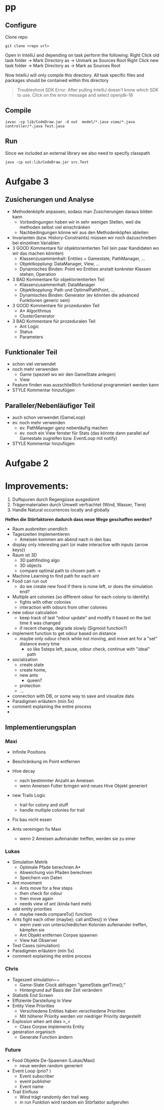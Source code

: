 # pp

## Configure

Clone repo

```
git clone <repo url>
```

Open in IntelliJ and depending on task perform the following:
Right Click old task folder -> Mark Directory as -> Unmark as Sources Root
Right Click new task folder -> Mark Directory as -> Mark as Sources Root

Now IntelliJ will only compile this directory. All task specific files and packages should be contained within this
directory

> Troubleshoot SDK Error: After pulling IntelliJ doesn't know which SDK to use. Click on the error message and select
> openjdk-18

## Compile

```
javac -cp lib/CodeDraw.jar -d out  model/*.java view/*.java controller/*.java Test.java
```

## Run

Since we included an external library we also need to specify classpath

```
java -cp out:lib/CodeDraw.jar src.Test
```

# Aufgabe 3

## Zusicherungen und Analyse
- Methodenköpfe anpassen, sodass man Zusicherungen daraus bilden kann
  - Vorbedingungen haben wir in sehr wenigen Stellen, weil die methoden selbst viel einschränken
  - Nachbedingungen könne wir aus den Methodenköpfen ableiten
- Invarianten (bzw. History-Constraints) müssen wir noch dazuschreiben bei einzelnen Variablen
- 3 GOOD Kommentare für objektorientierten Teil (ein paar Kandidaten wo wir das machen könnten)
  - Klassenzusammenhalt: Entities + Gamestate, PathManager, ...
  - Objektkopplung: DataManager, View, ...
  - Dynamisches Binden: Point wo Entities anstatt konkreter Klassen stehen, Operation 
- 3 BAD Kommentare für objektorientierten Teil 
  - Klassenzusammenhalt: DataManager
  - Objektkopplung: Path und OptimalPathPoint, ... 
  - Dynamisches Binden: Generator (ev könnten die advanced Funktionen generic sein)
- 3 GOOD Kommentare für prozeduralen Teil
  - A* Algorithmus
  - ClusterGenerator
- 3 BAD Kommentare für prozeduralen Teil
  - Ant Logic
  - Status
  - Parameters 

## Funktionaler Teil
- schon viel verwendet 
- noch mehr verwenden
  - Game (speziell wo wir den GameState anlegen)
  - View
- Feature finden was ausschließlich funktional programmiert werden kann
- STYLE Kommentar hinzufügen

## Paralleler/Nebenläufiger Teil
- auch schon verwendet (GameLoop)
- ev. noch mehr verwenden
  - ev. PathManager ganz nebenläufig machen
  - ev. noch ein View fenster für Stats (das könnte dann parallel auf Gamestate zugreifen bzw. EventLoop mit notify)
- STYLE Kommentar hinzufügen

# Aufgabe 2

# Improvements:

1. Duftspuren durch Regengüsse ausgedünnt
2. Trägermaterialien durch Umwelt verfrachtet (Wind, Wasser, Tiere)
3. Handle Natural occurrences locally and globally

**Helfen die Störfaktoren dadurch dass neue Wege geschaffen werden?**

- Raum ausbreiten unendlich
- Tageszeiten Implementieren
    - Ameisen kommen am abend nach in den bau
- display only interesting part (or make interactive with inputs {arrow keys})
- Raum ist 3D
    - 3D pathfinding algo
    - 3D objects
    - compare optimal path to chosen path $\to$
- Machine Learning to find path for each ant
- Food can run out
    - do we create new food if there is none left, or does the simulation end?
- Multiple ant colonies (so different odour for each colony to identify)
    - fights with other colonies
    - interaction with odours from other colonies
- new odour calculation
    - keep track of last "odour update" and modify it based on the last time it was changed
    - if recent change, degrade slowly (Sigmoid function?)
- implement function to get odour based on distance
    - maybe only odour check while not moving, and move ant for a "set" distance every time
        - so like 5steps left, pause, odour check, continue with "ideal" path
- socialization
    - create state
    - create home,
    - new ants
        - queen?
    - protection
    - ...
- connection with DB, or some way to save and visualize data
- Paradigmen erläutern (min 5x)
- comment explaining the entire process
-

## Implementierungsplan

### Maxi

- Infinite Positions
- Beschränkung im Point entfernen

- Hive decay
    - nach bestimmter Anzahl an Ameisen
    - wenn Ameisen Futter bringen wird neues Hive Objekt generiert
- new Trails Logic
    - trail for colony and stuff
    - handle multiple colonies for trail
- Fix bau nicht essen
- Ants vereinigen fix Maxi
    - wenn 2 Ameisen aufeinander treffen, werden sie zu einer

### Lukas

- Simulation Metrik
    - Optimale Pfade berechnen A*
    - Abweichung von Pfaden berechnen
    - Speichern von Daten
- Ant movement
    - Ants move for a few steps
    - then check for odour
    - then move again
    - needs view of ant (kinda hard meh)
- add entity priorities
    - maybe needs compareTo() function
- Ants fight each other (maybe); call antDies() in View
    - wenn zwei von unterschiedlichen Kolonien aufeinander treffen, kämpfen sie
    - Ant Objekt entfernen Corpse spawnen
    - View hat Observer
- Test Cases (simulation)
- Paradigmen erläutern (min 5x)
- comment explaining the entire process

### Chris

- Tageszeit simulation~~
    - Game-State Clock abfragen "gameState.getTime();"
    - Hintergrund auf Basis der Zeit verändern
- Statistik End Screen
- Effiziente Darstellung in View
- Entity View Priorities
    - Verschiedene Entities haben verschiedene Priorities
    - Mit höherer Priority werden vor niedriger Priority dargestellt
- Explosion when ant dies >_<
    - Class Corpse implements Entity
- generation organisch
    - Generate Function ändern

### Future

- Food Objekte De-Spawnen (Lukas/Maxi)
    - neue werden random generiert
- Event Loop (prio? )
    - Event subscriber
    - event publisher
    - Event name
- Trail Einfluss
    - Wind trägt randomly den trail weg
    - in run Funktion wird random ein Störfaktor aufgerufen